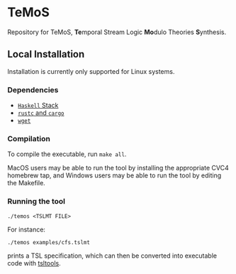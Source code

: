 # TeMoS

Repository for TeMoS, **Te**mporal Stream Logic **Mo**dulo Theories **S**ynthesis.

## Local Installation

Installation is currently only supported for Linux systems.

### Dependencies
* [`Haskell` Stack](https://docs.haskellstack.org/en/stable/README/)
* [`rustc` and `cargo`](https://doc.rust-lang.org/book/ch01-01-installation.html#installation)
* [`wget`](https://www.gnu.org/software/wget/)

### Compilation
To compile the executable, run `make all`.

MacOS users may be able to run the tool by installing the appropriate CVC4 homebrew tap, and Windows users may be able to run the tool by editing the Makefile.

### Running the tool
```
./temos <TSLMT FILE>
```
For instance:
```
./temos examples/cfs.tslmt
```
prints a TSL specification, which can then be converted into executable code with [tsltools](https://github.com/reactive-systems/tsltools).

